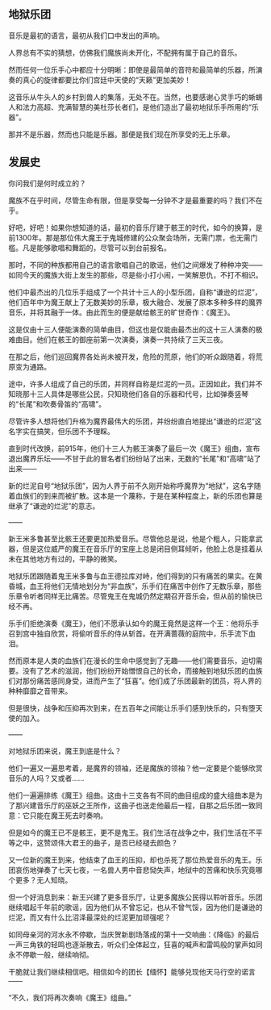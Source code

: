 ## 地狱乐团

音乐是最初的语言，最初从我们口中发出的声响。

人界总有不实的猜想，仿佛我们魔族尚未开化，不配拥有属于自己的音乐。

然而任何一位乐手心中都应十分明晰：即使是最简单的音符和最简单的乐器，所演奏的真心的旋律都要比你们宫廷中天使的“天籁”更加美妙！

这音乐从牛头人的乡村到兽人的集落，无处不在。当然，也要感谢心灵手巧的蜥蜴人和法力高超、充满智慧的美杜莎长者们，是他们造出了最初地狱乐手所用的“乐器”。

那并不是乐器，然而也只能是乐器。那便是我们现在所享受的无上乐章。

## 发展史

你问我们是何时成立的？

魔族不在乎时间，尽管生命有限，但是享受每一分钟不才是最重要的吗？我们不在乎。

好吧，好吧！如果你想知道的话，最初的音乐厅建于骸王的时代，如今的换算，是前1300年。那是那位伟大魔王于鬼城修建的公众聚会场所，无需门票，也无需门槛。凡是能够歌唱和舞蹈的，尽管可以到台前报名。

那时，不同的种族都用自己的语言歌唱自己的歌谣，他们之间爆发了种种冲突——如同今天的魔族大街上发生的那些，尽是些小打小闹，一笑解恩仇，不打不相识。

他们中最杰出的几位乐手组成了一个共计十三人的小型乐团，自称“谦逊的烂泥”，他们百年中为魔王献上了无数美妙的乐章，极大融合、发展了原本多种多样的魔界音乐，并将其融于一体。由此而生的便是献给骸王的旷世奇作：《魔王》。

这是仅由十三人便能演奏的简单曲目，但这也是仅能由最杰出的这十三人演奏的极难曲目。他们在骸王的御座前第一次演奏，演奏一共持续了三天三夜。

在那之后，他们巡回魔界各处尚未被开发，危险的荒原，他们的听众跟随着，将荒原变为通路。

途中，许多人组成了自己的乐团，并同样自称是烂泥的一员。正因如此，我们并不知晓那十三人具体是哪些公民，只知晓他们各自的乐器和代号，比如弹奏竖琴的“长尾”和吹奏骨笛的“高啸”。

尽管许多人想将他们升格为魔界最伟大的乐团，并纷纷直白地提出“谦逊的烂泥”这名字实在搞笑，但乐团不予理睬。

直到时代改换，前915年，他们十三人为骸王演奏了最后一次《魔王》组曲，宣布退出魔界乐坛——不甘于此的冒名者们纷纷站了出来，无数的“长尾”和“高啸”站了出来——

新的烂泥自号“地狱乐团”，因为人界于前不久刚开始称呼魔界为“地狱”，这名字随着血族们的到来而被扩散。这本是一个蔑称，于是在某种程度上，新的乐团也算是继承了“谦逊的烂泥”的意志。

——

新王米多鲁甚至比骸王还要更加热爱音乐。尽管他总是说，他是个粗人，只能拿武器，但是这位威严的魔王在音乐厅的宝座上总是闭目侧耳倾听，他脸上总是挂着从未在其他地方有过的，平静的微笑。

地狱乐团跟随着鬼王米多鲁与血王德拉库对峙，他们得到的只有痛苦的果实。在黄昏城，血王将他们无情地划分为“非血族”，乐手们在痛苦中创作了无数乐章，那些乐章令听者同样无比痛苦。尽管鬼王在鬼城仍然定期召开音乐会，但从前的愉快已经不再。

乐手们拒绝演奏《魔王》，他们不愿承认如今的魔王竟然是这样一个王：他将乐手召到宫中独自欣赏，将偷听音乐的侍从斩首。在开满蔷薇的庭院中，乐手流下血泪。

然而原本是人类的血族们在漫长的生命中感觉到了无趣——他们需要音乐，迫切需要。没有了艺术的滋润，他们纷纷开始憎恨自己的长命，而接触到地狱乐团的血族们对那份痛苦感同身受，进而产生了“狂喜”。他们成了乐团最新的团员，将人界的种种靡靡之音带来。

但是很快，战争和压抑再次到来，在五百年之间能让乐手们感到快乐的，只有堕天使的加入。

——

对地狱乐团来说，魔王到底是什么？

他们一遍又一遍思考着，是魔界的领袖，还是魔族的领袖？他一定要是个能够欣赏音乐的人吗？又或者……

他们一遍遍排练《魔王》组曲。这由十三支各有不同的曲目组成的盛大组曲本是为了那兴建音乐厅的巫妖之王所作，这曲子也送走他最后一程，自那之后乐团一致同意：它只能在魔王死去时奏响。

但是如今的魔王已不是骸王，更不是鬼王。我们生活在战争之中，我们生活在不平等之中，这赞颂伟大君王的曲子，是否已经褪去颜色？

又一位新的魔王到来，他结束了血王的压抑，却也杀死了那位热爱音乐的鬼王。乐团哀伤地弹奏了七天七夜，一名兽人男中音悲恸失声，地狱中的苦痛和快乐究竟哪个更多？无人知晓。

但一个好消息到来：新王兴建了更多音乐厅，让更多魔族公民得以聆听音乐。乐团继续唱起千年前的歌谣，因为他们从不曾忘记，也从不曾气馁，因为他们是谦逊的烂泥，而又有什么比沼泽最深处的烂泥更加顽强呢？

如同母亲河的河水永不停歇，当庆贺新剧场落成的第十一交响曲：《降临》的最后一声三角铁的轻鸣也逐渐散去，听众们全体起立，狂喜的喊声和雷鸣般的掌声如同永不停歇一般，继续响彻。

干脆就让我们继续相信吧。相信如今的团长【缅怀】能够兑现他天马行空的诺言——

“不久，我们将再次奏响《魔王》组曲。”